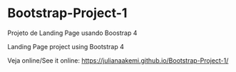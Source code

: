 # Bootstrap-Project-1

Projeto de Landing Page usando Boostrap 4

Landing Page project using Bootstrap 4

Veja online/See it online: https://julianaakemi.github.io/Bootstrap-Project-1/
